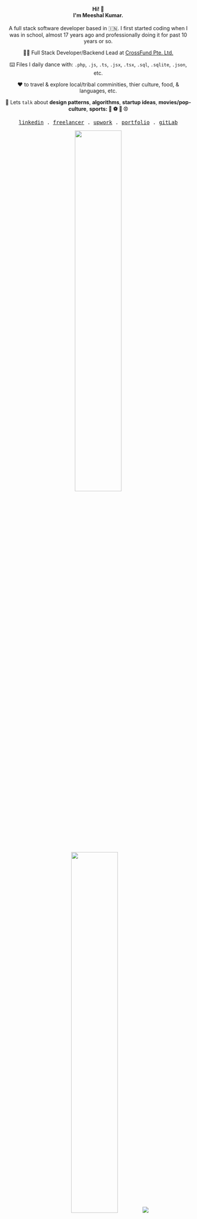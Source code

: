 
<h4 align="center">Hi! 👋 <br> I'm Meeshal Kumar.</h4>
<p align="center">A full stack software developer based in 🇮🇳. I first started coding when I was in school, almost 17 years ago and professionally doing it for past 10 years or so.</p>
<p align="center">
  <p align="center">👨‍💻 Full Stack Developer/Backend Lead at <a href="https://crossfund.app" target="_blank">CrossFund Pte. Ltd.</a></li>
  <p align="center">⌨️ Files I daily dance with: <code>.php</code>, <code>.js</code>, <code>.ts</code>, <code>.jsx</code>, <code>.tsx</code>, <code>.sql</code>, <code>.sqlite</code>, <code>.json</code>, etc.</li>
  <p align="center">♥️ to travel & explore local/tribal comminities, thier culture, food, & languages, etc.</li>
  <p align="center">💬 Lets <code>talk</code> about <strong>design patterns</strong>, <strong>algorithms</strong>, <strong>startup ideas</strong>, <strong>movies/pop-culture</strong>, <strong>sports: 🏏 ⚽ 🏸 ⚾</strong></li>
</p>

<p align="center">
  <!-- Monospace Font -->
  <samp>
    <a href="https://www.linkedin.com/in/meeshalk">linkedin</a> .
    <a href="https://www.freelancer.com/u/meeshal1994">freelancer</a> .
    <a href="https://www.upwork.com/freelancers/meeshal">upwork</a> .
    <a href="https://meeshal.io">portfolio</a> .
    <a href="https://www.gitlab.com/meeshalk">gitLab</a>
  </samp>
</p>

<p align="center">
  <img height="50%" width="auto" src ="https://github-readme-stats-gules-alpha1.vercel.app/api/?username=Meeshalk&show_icons=true&count_private=true&count_private=true&theme=gotham&hide_border=true&bg_color=00000000">
  <img height="50%" width="auto" src ="https://github-readme-stats-gules-alpha1.vercel.app/api/top-langs?username=meeshalk&layout=compact&hide_border=true&theme=gotham&bg_color=00000000&langs_count=10&hide=jupyter%20notebook,tex,ejs,html,css,less,blade,scss,CMake,Shell,Hack,Ruby">
  <img src ="https://github-readme-streak-stats-six-ebon.vercel.app/?user=meeshalk&theme=gotham&hide_border=true&background=FFFFFF00">
  <br>
</p>
